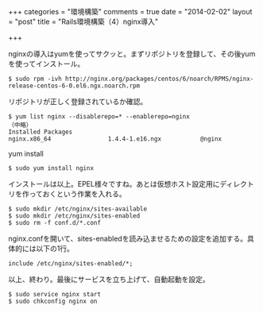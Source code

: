 +++
categories = "環境構築"
comments = true
date = "2014-02-02"
layout = "post"
title = "Rails環境構築（4）nginx導入"

+++

nginxの導入はyumを使ってサクッと。まずリポジトリを登録して、その後yumを使ってインストール。

```
$ sudo rpm -ivh http://nginx.org/packages/centos/6/noarch/RPMS/nginx-release-centos-6-0.el6.ngx.noarch.rpm
```


リポジトリが正しく登録されているか確認。

```
$ yum list nginx --disablerepo=* --enablerepo=nginx
（中略）
Installed Packages
nginx.x86_64                1.4.4-1.e16.ngx           @nginx
```


yum install

```
$ sudo yum install nginx
```


インストールは以上。EPEL様々ですね。あとは仮想ホスト設定用にディレクトリを作っておくという作業を入れる。

```
$ sudo mkdir /etc/nginx/sites-available
$ sudo mkdir /etc/nginx/sites-enabled
$ sudo rm -f conf.d/*.conf
```


nginx.confを開いて、sites-enabledを読み込ませるための設定を追加する。具体的には以下の1行。

```
include /etc/nginx/sites-enabled/*;
```


以上、終わり。最後にサービスを立ち上げて、自動起動を設定。

```
$ sudo service nginx start
$ sudo chkconfig nginx on
```




